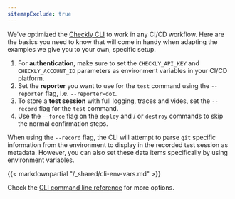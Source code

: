 ```yaml
---
sitemapExclude: true
---
```

We've optimized the [Checkly CLI](/docs/cli) to work in any CI/CD workflow. Here are the basics you need to know that
will come in handy when adapting the examples we give you to your own, specific setup.

1. For **authentication**, make sure to set the `CHECKLY_API_KEY` and `CHECKLY_ACCOUNT_ID` parameters as environment variables
in your CI/CD platform.
2. Set the **reporter** you want to use for the `test` command using the `--reporter` flag, i.e. `--reporter=dot`.
3. To store a **test session** with full logging, traces and vides, set the `--record` flag for the `test` command.
4. Use the `--force` flag on the `deploy` and / or `destroy` commands to skip the normal confirmation steps.

When using the `--record` flag, the CLI will attempt to parse `git` specific information from
the environment to display in the recorded test session as metadata. However, you can also set these data items specifically
by using environment variables.

{{< markdownpartial "/_shared/cli-env-vars.md" >}}

Check the [CLI command line reference](/docs/cli/command-line-reference/) for more options.
